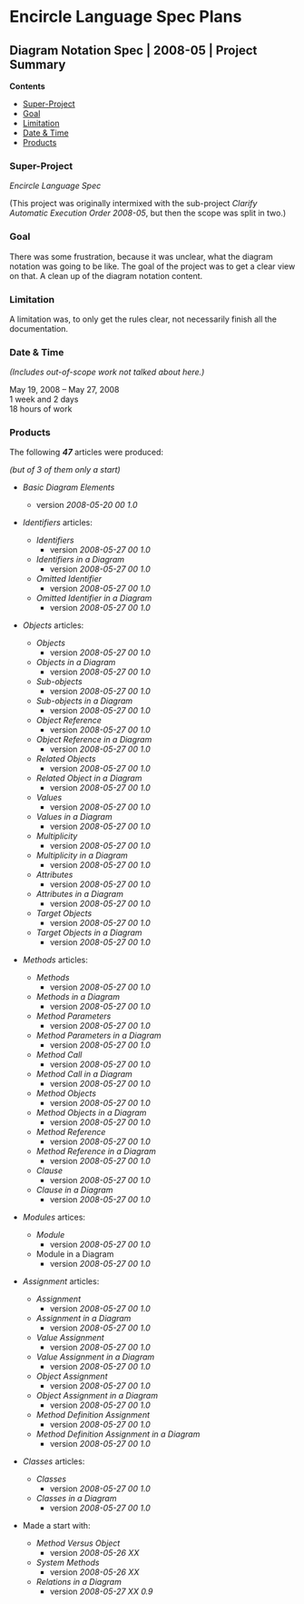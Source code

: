 ﻿Encircle Language Spec Plans
============================

Diagram Notation Spec | 2008-05 | Project Summary
-------------------------------------------------

__Contents__

- [Super-Project](#super-project)
- [Goal](#goal)
- [Limitation](#limitation)
- [Date & Time](#date--time)
- [Products](#products)

### Super-Project

*Encircle Language Spec*

(This project was originally intermixed with the sub-project *Clarify Automatic Execution Order 2008-05*, but then the scope was split in two.)

### Goal

There was some frustration, because it was unclear, what the diagram notation was going to be like. The goal of the project was to get a clear view on that. A clean up of the diagram notation content.

### Limitation

A limitation was, to only get the rules clear, not necessarily finish all the documentation. 

### Date & Time

*(Includes out-of-scope work not talked about here.)*

May 19, 2008 – May 27, 2008  
1 week and 2 days  
18 hours of work

### Products

The following __*47*__ articles were produced:

*(but of 3 of them only a start)*

- *Basic Diagram Elements*
    - version  *2008-05-20 00  1.0*

- *Identifiers* articles:
    - *Identifiers*
        - version  *2008-05-27 00  1.0*
    - *Identifiers in a Diagram*
        - version  *2008-05-27 00  1.0*
    - *Omitted Identifier*
        - version  *2008-05-27 00  1.0*
    - *Omitted Identifier in a Diagram*
        - version  *2008-05-27 00  1.0*

- *Objects* articles:
    - *Objects*
        - version  *2008-05-27 00  1.0*
    - *Objects in a Diagram*
        - version  *2008-05-27 00  1.0*
    - *Sub-objects*
        - version  *2008-05-27 00  1.0*
    - *Sub-objects in a Diagram*
        - version  *2008-05-27 00  1.0*
    - *Object Reference*
        - version  *2008-05-27 00  1.0*
    - *Object Reference in a Diagram*
        - version  *2008-05-27 00  1.0*
    - *Related Objects*
        - version  *2008-05-27 00  1.0*
    - *Related Object in a Diagram*
        - version  *2008-05-27 00  1.0*
    - *Values*
        - version  *2008-05-27 00  1.0*
    - *Values in a Diagram*
        - version  *2008-05-27 00  1.0*
    - *Multiplicity*
        - version  *2008-05-27 00  1.0*
    - *Multiplicity in a Diagram*
        - version  *2008-05-27 00  1.0*
    - *Attributes* 
        - version  *2008-05-27 00  1.0*
    - *Attributes in a Diagram*
        - version  *2008-05-27 00  1.0*
    - *Target Objects*
        - version  *2008-05-27 00  1.0*
    - *Target Objects in a Diagram*
        - version  *2008-05-27 00  1.0*

- *Methods* articles:
    - *Methods*
        - version  *2008-05-27 00  1.0*
    - *Methods in a Diagram*
        - version  *2008-05-27 00  1.0*
    - *Method Parameters*
        - version  *2008-05-27 00  1.0*
    - *Method Parameters in a Diagram*
        - version  *2008-05-27 00  1.0*
    - *Method Call*
        - version  *2008-05-27 00  1.0*
    - *Method Call in a Diagram*
        - version  *2008-05-27 00  1.0*
    - *Method Objects*
        - version  *2008-05-27 00  1.0*
    - *Method Objects in a Diagram*
        - version  *2008-05-27 00  1.0*
    - *Method Reference*
        - version  *2008-05-27 00  1.0*
    - *Method Reference in a Diagram*
        - version  *2008-05-27 00  1.0*
    - *Clause*
        - version  *2008-05-27 00  1.0*
    - *Clause in a Diagram*
        - version  *2008-05-27 00  1.0*
    
- *Modules* artices:
    - *Module*
        - version  *2008-05-27 00  1.0*
    - Module in a Diagram
        - version  *2008-05-27 00  1.0*

- *Assignment* articles:
    - *Assignment*
        - version  *2008-05-27 00  1.0*
    - *Assignment in a Diagram*
        - version  *2008-05-27 00  1.0*
    - *Value Assignment*
        - version  *2008-05-27 00  1.0*
    - *Value Assignment in a Diagram*
        - version  *2008-05-27 00  1.0*
    - *Object Assignment*
        - version  *2008-05-27 00  1.0*
    - *Object Assignment in a Diagram*
        - version  *2008-05-27 00  1.0*
    - *Method Definition Assignment*
        - version  *2008-05-27 00  1.0*
    - *Method Definition Assignment in a Diagram*
        - version  *2008-05-27 00  1.0*

- *Classes* articles:
    - *Classes*
        - version  *2008-05-27 00  1.0*
    - *Classes in a Diagram*
        - version  *2008-05-27 00  1.0*

- Made a start with:
    - *Method Versus Object*
        - version  *2008-05-26 XX*
    - *System Methods*
        - version  *2008-05-26 XX*
    - *Relations in a Diagram*
        - version  *2008-05-27 XX  0.9*